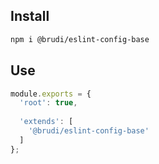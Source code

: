 ## Install

```sh
npm i @brudi/eslint-config-base
```


## Use

```js
module.exports = {
  'root': true,
  
  'extends': [
    '@brudi/eslint-config-base'
  ]
};
```
